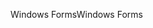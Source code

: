 <span data-ttu-id="e9de7-101">Windows Forms</span><span class="sxs-lookup"><span data-stu-id="e9de7-101">Windows Forms</span></span>